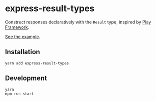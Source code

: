 # express-result-types

Construct responses declaratively with the `Result` type, inspired by [Play Framework].

[See the example](./src/example.ts).

## Installation

```
yarn add express-result-types
```

## Development

```
yarn
npm run start
```

[Play Framework]: https://github.com/playframework/playframework/blob/49e1bbccdf19501f1c94732ecbef5f4f3ba0ce24/framework/src/play/src/main/scala/play/api/mvc/Results.scala#L77
